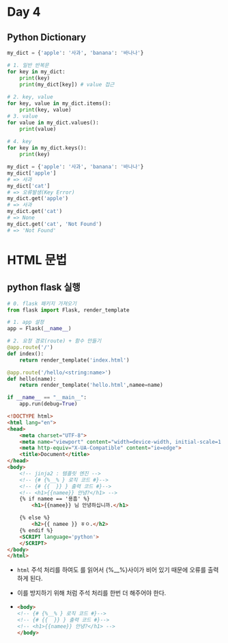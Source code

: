 # Day 4

## Python Dictionary

```python
my_dict = {'apple': '사과', 'banana': '바나나'}

# 1. 일반 반복문
for key in my_dict:
    print(key)
    print(my_dict[key]) # value 접근
    
# 2. key, value
for key, value in my_dict.items():
    print(key, value)
# 3. value
for value in my_dict.values():
    print(value)
    
# 4. key
for key in my_dict.keys():
    print(key)
```

```python
my_dict = {'apple': '사과', 'banana': '바나나'}
my_dict['apple']
# => 사과
my_dict['cat']
# => 오류발생(Key Error)
my_dict.get('apple')
# => 사과
my_dict.get('cat')
# => None
my_dict.get('cat', 'Not Found')
# => 'Not Found'
```





# HTML 문법

## python flask 실행

```python
# 0. flask 패키지 가져오기
from flask import Flask, render_template

# 1. app 설정
app = Flask(__name__)

# 2. 요청 경로(route) + 함수 만들기
@app.route('/')
def index():
    return render_template('index.html')

@app.route('/hello/<string:name>')
def hello(name):
    return render_template('hello.html',namee=name)

if __name__ == "__main__":
    app.run(debug=True)

```

```html
<!DOCTYPE html>
<html lang="en">
<head>
    <meta charset="UTF-8">
    <meta name="viewport" content="width=device-width, initial-scale=1.0">
    <meta http-equiv="X-UA-Compatible" content="ie=edge">
    <title>Document</title>
</head>
<body>
    <!-- jinja2 : 템플릿 엔진 -->
    <!-- {# {%__% } 로직 코드 #}-->
    <!-- {# {{  }} } 출력 코드 #}-->
    <!-- <h1>{{namee}} 안녕?</h1> -->
    {% if namee == '용흠' %}
        <h1>{{namee}} 님 안녕하십니까.</h1>

    {% else %}
        <h2>{{ namee }} ㅎㅇ.</h2>
    {% endif %}
    <SCRIPT language='python'>
    </SCRIPT>
</body>
</html>
```

* `html` 주석 처리를 하여도 <!-- {%__%} 로직 코드-->  를 읽어서 {%__%}사이가 비어 있기 때문에 오류를 출력하게 된다.

* 이를 방지하기 위해 <!-- {#{{ .... }}  #} --> 처럼 주석 처리를 한번 더 해주어야 한다.

* ```html
  <body>
  <!-- {# {%__% } 로직 코드 #}-->
  <!-- {# {{  }} } 출력 코드 #}-->
  <!-- <h1>{{namee}} 안녕?</h1> -->
  </body>
  ```